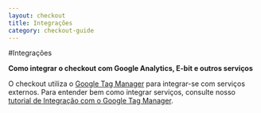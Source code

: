 ```yaml
---
layout: checkout
title: Integrações	
category: checkout-guide
---
```


#Integrações

**Como integrar o checkout com Google Analytics, E-bit e outros serviços**

O checkout utiliza o [Google Tag Manager](https://www.google.com/url?sa=t&rct=j&q=&esrc=s&source=web&cd=1&cad=rja&ved=0CCwQFjAA&url=https%3A%2F%2Fwww.google.com%2Ftagmanager%2F&ei=FpHiUrP5KvOqsQTs0YCgBA&usg=AFQjCNFRO0-m09nlMPp64muSBjT1BjfZYA&sig2=NHFKbLzm9WOkej4ZBCzBOw&bvm=bv.59930103,d.cWc) para integrar-se com serviços externos. Para entender bem como integrar serviços, consulte nosso [tutorial de Integração com o Google Tag Manager](http://vtex.com.br/help/eventos-google-tag-manager/).
